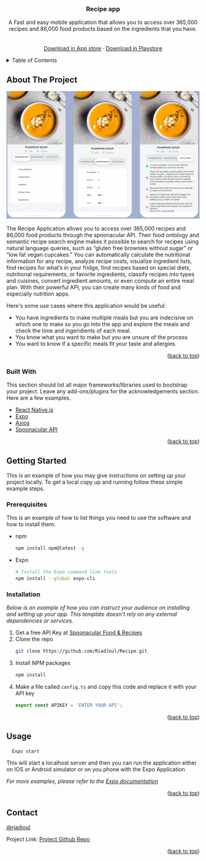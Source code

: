 <div id="top"></div>



<!-- PROJECT LOGO -->
<br />
<div align="center">
  <!-- <a href="#">
    <img src="images/logo.png" alt="Logo" width="80" height="80">
  </a> -->

  <h3 align="center">Recipe app</h3>

  <p align="center">
    A Fast and easy mobile application that allows you to access over 365,000 recipes and 86,000 food products based on the ingredients that you have. 
    <br />
    <br />
    <br />
    <a href="#">Download in App store</a>
    ·
    <a href="#">Download in Playstore</a>
  </p>
</div>



<!-- TABLE OF CONTENTS -->
<details>
  <summary>Table of Contents</summary>
  <ol>
    <li>
      <a href="#about-the-project">About The Project</a>
      <ul>
        <li><a href="#built-with">Built With</a></li>
      </ul>
    </li>
    <li>
      <a href="#getting-started">Getting Started</a>
      <ul>
        <li><a href="#prerequisites">Prerequisites</a></li>
        <li><a href="#installation">Installation</a></li>
      </ul>
    </li>
    <li><a href="#contact">Contact</a></li>
  </ol>
</details>



<!-- ABOUT THE PROJECT -->
## About The Project

[![Product Name Screen Shot][product-screenshot]](https://example.com)

The Recipe Application allows you to access over 365,000 recipes and 86,000 food products through the spoonacular API. Their food ontology and semantic recipe search engine makes it possible to search for recipes using natural language queries, such as “gluten free brownies without sugar” or “low fat vegan cupcakes.” You can automatically calculate the nutritional information for any recipe, analyze recipe costs, visualize ingredient lists, find recipes for what’s in your fridge, find recipes based on special diets, nutritional requirements, or favorite ingredients, classify recipes into types and cuisines, convert ingredient amounts, or even compute an entire meal plan. With their powerful API, you can create many kinds of food and especially nutrition apps.


Here's some use cases where this application would be useful:
* You have ingredients to make multiple meals but you are indecisive on which one to make so you go into the app and explore the meals and check the time and ingeridients of each meal.
* You know what you want to make but you are unsure of the process
* You want to know if a specific meals fit your taste and allergies.


<p align="right">(<a href="#top">back to top</a>)</p>



### Built With

This section should list all major frameworks/libraries used to bootstrap your project. Leave any add-ons/plugins for the acknowledgements section. Here are a few examples.

* [React Native.js](https://reactnative.dev/)
* [Expo](https://expo.dev/)
* [Axios](https://axios-http.com/)
* [Spoonacular API](https://spoonacular.com/)

<p align="right">(<a href="#top">back to top</a>)</p>



<!-- GETTING STARTED -->
## Getting Started

This is an example of how you may give instructions on setting up your project locally.
To get a local copy up and running follow these simple example steps.

### Prerequisites

This is an example of how to list things you need to use the software and how to install them.
* npm
  ```sh
  npm install npm@latest -g
  ```

* Expo
  ```sh
  # Install the Expo command line tools
  npm install --global expo-cli
  ```

### Installation

_Below is an example of how you can instruct your audience on installing and setting up your app. This template doesn't rely on any external dependencies or services._

1. Get a free API Key at [Spoonacular Food & Recipes](https://spoonacular.com/)
2. Clone the repo
   ```sh
   git clone https://github.com/RiadJoul/Recipe.git
   ```
3. Install NPM packages
   ```sh
   npm install
   ```
4. Make a file called `config.ts` and copy this code and replace it with your API key
   ```ts
   export const APIKEY = 'ENTER YOUR API';
   ```

<p align="right">(<a href="#top">back to top</a>)</p>



<!-- USAGE EXAMPLES -->
## Usage

 ```sh
   Expo start
```
This will start a localhost server and then you can run the application either on IOS or Android simulator or on you phone with the Expo Application

_For more examples, please refer to the [Expo documentation](https://expo.dev)_

<p align="right">(<a href="#top">back to top</a>)</p>


<!-- CONTACT -->
## Contact

[@riadjoul](https://github.com/riadjoul)

Project Link: [Project Github Repo](https://github.com/riadjoul/recipe)

<p align="right">(<a href="#top">back to top</a>)</p>

<!-- Variables and links used in this README -->

[product-screenshot]: assets/demo.png